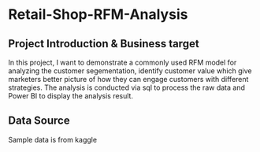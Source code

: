 # Retail-Shop-RFM-Analysis

## Project Introduction & Business target
In this project, I want to demonstrate a commonly used RFM model for analyzing the customer segementation, identify customer value which give marketers better picture of how they can engage customers with different strategies.
The analysis is conducted via sql to process the raw data and Power BI to display the analysis result.

## Data Source
Sample data is from kaggle 
